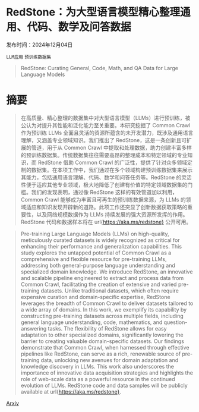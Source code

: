 # RedStone：为大型语言模型精心整理通用、代码、数学及问答数据

发布时间：2024年12月04日

`LLM应用` `预训练数据集`

> RedStone: Curating General, Code, Math, and QA Data for Large Language Models

# 摘要

> 在高质量、精心整理的数据集中对大型语言模型（LLMs）进行预训练，被公认为对提升其性能和泛化能力至关重要。本研究挖掘了 Common Crawl 作为预训练 LLMs 全面且灵活的资源所蕴含的未开发潜力，既涉及通用语言理解，又涵盖专业领域知识。我们推出了 RedStone，这是一条创新且可扩展的管道，用于从 Common Crawl 中提取和处理数据，助力创建丰富多样的预训练数据集。传统数据集往往需要高昂的整理成本和特定领域的专业知识，而 RedStone 借助 Common Crawl 的广泛性，提供了针对众多领域定制的数据集。在本项工作中，我们通过在多个领域构建预训练数据集来展示其能力，包括通用语言理解、代码、数学和问答任务等。RedStone 的灵活性便于适应其他专业领域，极大地降低了创建有价值的特定领域数据集的门槛。我们的发现表明，通过像 RedStone 这样的有效管道加以利用，Common Crawl 能够成为丰富且可再生的预训练数据来源，为 LLMs 的领域适应和知识发现开辟新的道路。此项工作还突显了创新数据获取策略的重要性，以及网络规模数据作为 LLMs 持续发展的强大资源所发挥的作用。RedStone 代码和数据样本将在 url{https://aka.ms/redstone} 公开可用。

> Pre-training Large Language Models (LLMs) on high-quality, meticulously curated datasets is widely recognized as critical for enhancing their performance and generalization capabilities. This study explores the untapped potential of Common Crawl as a comprehensive and flexible resource for pre-training LLMs, addressing both general-purpose language understanding and specialized domain knowledge. We introduce RedStone, an innovative and scalable pipeline engineered to extract and process data from Common Crawl, facilitating the creation of extensive and varied pre-training datasets. Unlike traditional datasets, which often require expensive curation and domain-specific expertise, RedStone leverages the breadth of Common Crawl to deliver datasets tailored to a wide array of domains. In this work, we exemplify its capability by constructing pre-training datasets across multiple fields, including general language understanding, code, mathematics, and question-answering tasks. The flexibility of RedStone allows for easy adaptation to other specialized domains, significantly lowering the barrier to creating valuable domain-specific datasets. Our findings demonstrate that Common Crawl, when harnessed through effective pipelines like RedStone, can serve as a rich, renewable source of pre-training data, unlocking new avenues for domain adaptation and knowledge discovery in LLMs. This work also underscores the importance of innovative data acquisition strategies and highlights the role of web-scale data as a powerful resource in the continued evolution of LLMs. RedStone code and data samples will be publicly available at url{https://aka.ms/redstone}.

[Arxiv](https://arxiv.org/abs/2412.03398)